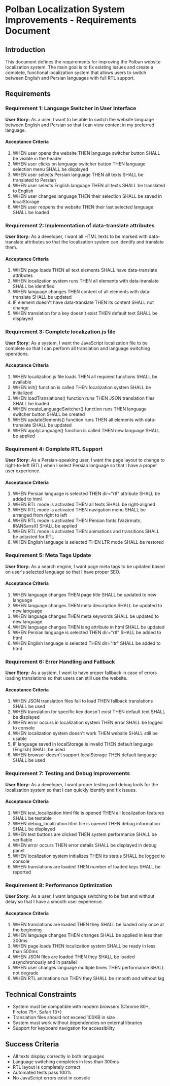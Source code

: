 # Polban Localization System Improvements - Requirements Document

## Introduction

This document defines the requirements for improving the Polban website localization system. The main goal is to fix existing issues and create a complete, functional localization system that allows users to switch between English and Persian languages with full RTL support.

## Requirements

### Requirement 1: Language Switcher in User Interface

**User Story:** As a user, I want to be able to switch the website language between English and Persian so that I can view content in my preferred language.

#### Acceptance Criteria

1. WHEN user opens the website THEN language switcher button SHALL be visible in the header
2. WHEN user clicks on language switcher button THEN language selection menu SHALL be displayed
3. WHEN user selects Persian language THEN all texts SHALL be translated to Persian
4. WHEN user selects English language THEN all texts SHALL be translated to English
5. WHEN user changes language THEN their selection SHALL be saved in localStorage
6. WHEN user reopens the website THEN their last selected language SHALL be loaded

### Requirement 2: Implementation of data-translate attributes

**User Story:** As a developer, I want all HTML texts to be marked with data-translate attributes so that the localization system can identify and translate them.

#### Acceptance Criteria

1. WHEN page loads THEN all text elements SHALL have data-translate attributes
2. WHEN localization system runs THEN all elements with data-translate SHALL be identified
3. WHEN language changes THEN content of all elements with data-translate SHALL be updated
4. IF element doesn't have data-translate THEN its content SHALL not change
5. WHEN translation for a key doesn't exist THEN default text SHALL be displayed

### Requirement 3: Complete localization.js file

**User Story:** As a system, I want the JavaScript localization file to be complete so that I can perform all translation and language switching operations.

#### Acceptance Criteria

1. WHEN localization.js file loads THEN all required functions SHALL be available
2. WHEN init() function is called THEN localization system SHALL be initialized
3. WHEN loadTranslations() function runs THEN JSON translation files SHALL be loaded
4. WHEN createLanguageSwitcher() function runs THEN language switcher button SHALL be created
5. WHEN updateElements() function runs THEN all elements with data-translate SHALL be updated
6. WHEN applyLanguage() function is called THEN new language SHALL be applied

### Requirement 4: Complete RTL Support

**User Story:** As a Persian-speaking user, I want the page layout to change to right-to-left (RTL) when I select Persian language so that I have a proper user experience.

#### Acceptance Criteria

1. WHEN Persian language is selected THEN dir="rtl" attribute SHALL be added to html
2. WHEN RTL mode is activated THEN all texts SHALL be right-aligned
3. WHEN RTL mode is activated THEN navigation menu SHALL be arranged from right to left
4. WHEN RTL mode is activated THEN Persian fonts (Vazirmatn, IRANSansX) SHALL be applied
5. WHEN RTL mode is activated THEN animations and transitions SHALL be adjusted for RTL
6. WHEN English language is selected THEN LTR mode SHALL be restored

### Requirement 5: Meta Tags Update

**User Story:** As a search engine, I want page meta tags to be updated based on user's selected language so that I have proper SEO.

#### Acceptance Criteria

1. WHEN language changes THEN page title SHALL be updated to new language
2. WHEN language changes THEN meta description SHALL be updated to new language
3. WHEN language changes THEN meta keywords SHALL be updated to new language
4. WHEN language changes THEN lang attribute in html SHALL be updated
5. WHEN Persian language is selected THEN dir="rtl" SHALL be added to html
6. WHEN English language is selected THEN dir="ltr" SHALL be added to html

### Requirement 6: Error Handling and Fallback

**User Story:** As a system, I want to have proper fallback in case of errors loading translations so that users can still use the website.

#### Acceptance Criteria

1. WHEN JSON translation files fail to load THEN fallback translations SHALL be used
2. WHEN translation for specific key doesn't exist THEN default text SHALL be displayed
3. WHEN error occurs in localization system THEN error SHALL be logged to console
4. WHEN localization system doesn't work THEN website SHALL still be usable
5. IF language saved in localStorage is invalid THEN default language (English) SHALL be used
6. WHEN browser doesn't support localStorage THEN default language SHALL be used

### Requirement 7: Testing and Debug Improvements

**User Story:** As a developer, I want proper testing and debug tools for the localization system so that I can quickly identify and fix issues.

#### Acceptance Criteria

1. WHEN test_localization.html file is opened THEN all localization features SHALL be testable
2. WHEN debug_localization.html file is opened THEN debug information SHALL be displayed
3. WHEN test buttons are clicked THEN system performance SHALL be verifiable
4. WHEN error occurs THEN error details SHALL be displayed in debug panel
5. WHEN localization system initializes THEN its status SHALL be logged to console
6. WHEN translations are loaded THEN number of loaded keys SHALL be reported

### Requirement 8: Performance Optimization

**User Story:** As a user, I want language switching to be fast and without delay so that I have a smooth user experience.

#### Acceptance Criteria

1. WHEN translations are loaded THEN they SHALL be loaded only once at the beginning
2. WHEN language changes THEN changes SHALL be applied in less than 300ms
3. WHEN page loads THEN localization system SHALL be ready in less than 500ms
4. WHEN JSON files are loaded THEN they SHALL be loaded asynchronously and in parallel
5. WHEN user changes language multiple times THEN performance SHALL not degrade
6. WHEN RTL animations run THEN they SHALL be smooth and without lag

## Technical Constraints

- System must be compatible with modern browsers (Chrome 80+, Firefox 75+, Safari 13+)
- Translation files should not exceed 100KB in size
- System must work without dependencies on external libraries
- Support for keyboard navigation for accessibility

## Success Criteria

- All texts display correctly in both languages
- Language switching completes in less than 300ms
- RTL layout is completely correct
- Automated tests pass 100%
- No JavaScript errors exist in console